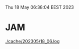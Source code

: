 Thu 18 May 06:38:04 EEST 2023
# JAM
<a href='./cache/202305/18_06.log'>./cache/202305/18_06.log</a>
